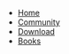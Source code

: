 
- [Home](https://www.phalapi.net)
- [Community](http://qa.phalapi.net/)
- [Download](https://www.phalapi.net/download.html)
- [Books](http://www.ituring.com.cn/book/2405)

